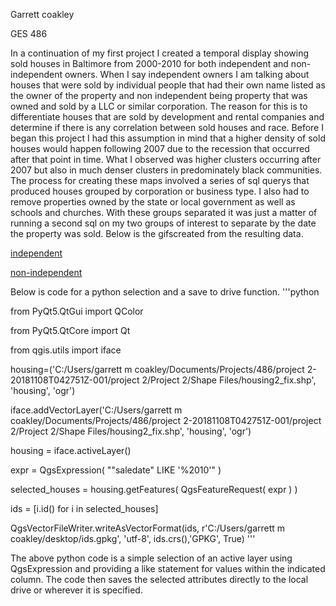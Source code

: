 Garrett coakley

GES 486

In a continuation of my first project I created a temporal
display showing sold houses in Baltimore from 2000-2010 for
both independent and non-independent owners. When I say
independent owners I am talking about houses that were
sold by individual people that had their own name listed
as the owner of the property and non independent being
property that was owned and sold by a LLC or similar corporation.
The reason for this is to differentiate houses that are sold by
 development and rental companies and determine if there is any
 correlation between sold houses and race. Before I began this project
 I had this assumption in mind that a higher density of sold houses would
 happen following 2007 due to the recession that occurred after that point in
 time. What I observed was higher clusters occurring after 2007 but also
 in much denser clusters in predominately black communities. The process for creating these maps involved a series of sql querys that
 produced houses grouped by corporation or business type. I also had to remove properties owned by the
  state or local government as well as schools and churches. With these groups separated it was just a matter
  of running a second sql on my two groups of interest to separate by the date
  the property was sold. Below is the gifscreated from the resulting data.

[independent](https://imgur.com/a/wE5kZwB)

[non-independent](https://imgur.com/a/Iiz4rw2)

Below is code for a python selection and a save to drive function.
'''python

from PyQt5.QtGui import QColor

from PyQt5.QtCore import Qt

from qgis.utils import iface

housing=('C:/Users/garrett m coakley/Documents/Projects/486/project 2-20181108T042751Z-001/project 2/Project 2/Shape Files/housing2_fix.shp', 'housing', 'ogr')

iface.addVectorLayer('C:/Users/garrett m coakley/Documents/Projects/486/project 2-20181108T042751Z-001/project 2/Project 2/Shape Files/housing2_fix.shp', 'housing', 'ogr')

housing = iface.activeLayer()

expr = QgsExpression( "\"saledate\" LIKE '%2010'" )

selected_houses = housing.getFeatures( QgsFeatureRequest( expr ) )

ids = [i.id() for i in selected_houses]

QgsVectorFileWriter.writeAsVectorFormat(ids, r'C:/Users/garrett m coakley/desktop/ids.gpkg', 'utf-8', ids.crs(),'GPKG', True)
'''

The above python code is a simple selection of an active layer using QgsExpression and providing a like statement for values within the indicated column.
The code then saves the selected attributes directly to the local drive or wherever it is specified.
